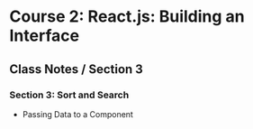 # Course 2: React.js: Building an Interface
## Class Notes / Section 3

### Section 3: Sort and Search
- Passing Data to a Component

